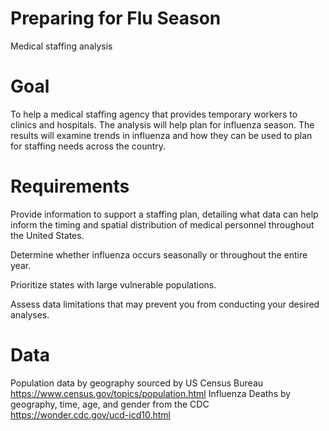 # Preparing for Flu Season
Medical staffing analysis
# Goal
To help a medical staffing agency that provides temporary workers to clinics and hospitals. The analysis will help plan for influenza season. The results will examine trends in influenza and how they can be used to plan for staffing needs across the country. 
# Requirements
Provide information to support a staffing plan, detailing what data can help inform the timing and spatial distribution of medical personnel throughout the United States. 

Determine whether influenza occurs seasonally or throughout the entire year. 

Prioritize states with large vulnerable populations. 

Assess data limitations that may prevent you from conducting your desired analyses. 
# Data
Population data by geography sourced by US Census Bureau https://www.census.gov/topics/population.html
Influenza Deaths by geography, time, age, and gender from the CDC https://wonder.cdc.gov/ucd-icd10.html
